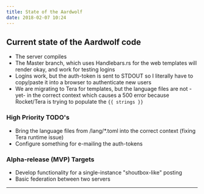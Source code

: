 ```yaml
---
title: State of the Aardwolf
date: 2018-02-07 10:24
---
```

## Current state of the Aardwolf code
- The server compiles
- The Master branch, which uses Handlebars.rs for the web templates will render okay, and work for testing logins
- Logins work, but the auth-token is sent to STDOUT so I literally have to copy/paste it into a browser to authenticate new users
- We are migrating to Tera for templates, but the language files are not -yet- in the correct context which causes a 500 error because Rocket/Tera is trying to populate the `{{ strings }}`

### High Priority TODO's
- Bring the language files from /lang/*.toml into the correct context (fixing Tera runtime issue)
- Configure something for e-mailing the auth-tokens

### Alpha-release (MVP) Targets
- Develop functionality for a single-instance "shoutbox-like" posting
- Basic federation between two servers 

***
